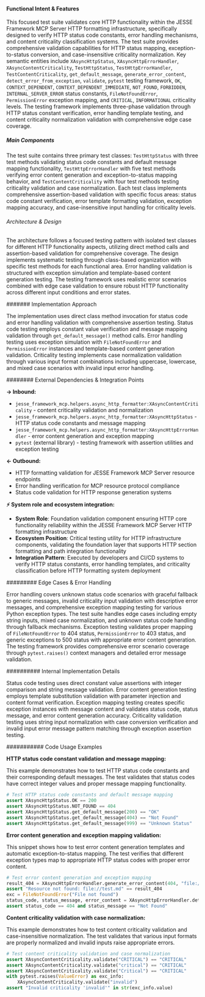 <!-- CACHE_METADATA_START -->
<!-- Source File: {PROJECT_ROOT}/jesse-framework-mcp/tests/test_http_core_functionality.py -->
<!-- Cached On: 2025-07-06T19:40:49.989856 -->
<!-- Source Modified: 2025-07-05T12:51:51.443141 -->
<!-- Cache Version: 1.0 -->
<!-- CACHE_METADATA_END -->

#### Functional Intent & Features

This focused test suite validates core HTTP functionality within the JESSE Framework MCP Server HTTP formatting infrastructure, specifically designed to verify HTTP status code constants, error handling mechanisms, and content criticality classification systems. The test suite provides comprehensive validation capabilities for HTTP status mapping, exception-to-status conversion, and case-insensitive criticality normalization. Key semantic entities include `XAsyncHttpStatus`, `XAsyncHttpErrorHandler`, `XAsyncContentCriticality`, `TestHttpStatus`, `TestHttpErrorHandler`, `TestContentCriticality`, `get_default_message`, `generate_error_content`, `detect_error_from_exception`, `validate`, `pytest` testing framework, `OK`, `CONTEXT_DEPENDENT`, `CONTEXT_DEPENDENT_IMMEDIATE`, `NOT_FOUND`, `FORBIDDEN`, `INTERNAL_SERVER_ERROR` status constants, `FileNotFoundError`, `PermissionError` exception mapping, and `CRITICAL`, `INFORMATIONAL` criticality levels. The testing framework implements three-phase validation through HTTP status constant verification, error handling template testing, and content criticality normalization validation with comprehensive edge case coverage.

##### Main Components

The test suite contains three primary test classes: `TestHttpStatus` with three test methods validating status code constants and default message mapping functionality, `TestHttpErrorHandler` with five test methods verifying error content generation and exception-to-status mapping behavior, and `TestContentCriticality` with four test methods testing criticality validation and case normalization. Each test class implements comprehensive assertion-based validation with specific focus areas: status code constant verification, error template formatting validation, exception mapping accuracy, and case-insensitive input handling for criticality levels.

###### Architecture & Design

The architecture follows a focused testing pattern with isolated test classes for different HTTP functionality aspects, utilizing direct method calls and assertion-based validation for comprehensive coverage. The design implements systematic testing through class-based organization with specific test methods for each functional area. Error handling validation is structured with exception simulation and template-based content generation testing. The testing framework uses realistic error scenarios combined with edge case validation to ensure robust HTTP functionality across different input conditions and error states.

####### Implementation Approach

The implementation uses direct class method invocation for status code and error handling validation with comprehensive assertion testing. Status code testing employs constant value verification and message mapping validation through `get_default_message()` method calls. Error handling testing uses exception simulation with `FileNotFoundError` and `PermissionError` instances and template-based content generation validation. Criticality testing implements case normalization validation through various input format combinations including uppercase, lowercase, and mixed case scenarios with invalid input error handling.

######## External Dependencies & Integration Points

**→ Inbound:**
- `jesse_framework_mcp.helpers.async_http_formatter:XAsyncContentCriticality` - content criticality validation and normalization
- `jesse_framework_mcp.helpers.async_http_formatter:XAsyncHttpStatus` - HTTP status code constants and message mapping
- `jesse_framework_mcp.helpers.async_http_formatter:XAsyncHttpErrorHandler` - error content generation and exception mapping
- `pytest` (external library) - testing framework with assertion utilities and exception testing

**← Outbound:**
- HTTP formatting validation for JESSE Framework MCP Server resource endpoints
- Error handling verification for MCP resource protocol compliance
- Status code validation for HTTP response generation systems

**⚡ System role and ecosystem integration:**
- **System Role**: Foundation validation component ensuring HTTP core functionality reliability within the JESSE Framework MCP Server HTTP formatting infrastructure
- **Ecosystem Position**: Critical testing utility for HTTP infrastructure components, validating the foundation layer that supports HTTP section formatting and path integration functionality
- **Integration Pattern**: Executed by developers and CI/CD systems to verify HTTP status constants, error handling templates, and criticality classification before HTTP formatting system deployment

######### Edge Cases & Error Handling

Error handling covers unknown status code scenarios with graceful fallback to generic messages, invalid criticality input validation with descriptive error messages, and comprehensive exception mapping testing for various Python exception types. The test suite handles edge cases including empty string inputs, mixed case normalization, and unknown status code handling through fallback mechanisms. Exception testing validates proper mapping of `FileNotFoundError` to 404 status, `PermissionError` to 403 status, and generic exceptions to 500 status with appropriate error content generation. The testing framework provides comprehensive error scenario coverage through `pytest.raises()` context managers and detailed error message validation.

########## Internal Implementation Details

Status code testing uses direct constant value assertions with integer comparison and string message validation. Error content generation testing employs template substitution validation with parameter injection and content format verification. Exception mapping testing creates specific exception instances with message content and validates status code, status message, and error content generation accuracy. Criticality validation testing uses string input normalization with case conversion verification and invalid input error message pattern matching through exception assertion testing.

########### Code Usage Examples

**HTTP status code constant validation and message mapping:**

This example demonstrates how to test HTTP status code constants and their corresponding default messages. The test validates that status codes have correct integer values and proper message mapping functionality.

```python
# Test HTTP status code constants and default message mapping
assert XAsyncHttpStatus.OK == 200
assert XAsyncHttpStatus.NOT_FOUND == 404
assert XAsyncHttpStatus.get_default_message(200) == "OK"
assert XAsyncHttpStatus.get_default_message(404) == "Not Found"
assert XAsyncHttpStatus.get_default_message(999) == "Unknown Status"
```

**Error content generation and exception mapping validation:**

This snippet shows how to test error content generation templates and automatic exception-to-status mapping. The test verifies that different exception types map to appropriate HTTP status codes with proper error content.

```python
# Test error content generation and exception mapping
result_404 = XAsyncHttpErrorHandler.generate_error_content(404, "file://test.md")
assert "Resource not found: file://test.md" == result_404
exc = FileNotFoundError("File not found")
status_code, status_message, error_content = XAsyncHttpErrorHandler.detect_error_from_exception(exc, "file://missing.md")
assert status_code == 404 and status_message == "Not Found"
```

**Content criticality validation with case normalization:**

This example demonstrates how to test content criticality validation and case-insensitive normalization. The test validates that various input formats are properly normalized and invalid inputs raise appropriate errors.

```python
# Test content criticality validation and case normalization
assert XAsyncContentCriticality.validate("CRITICAL") == "CRITICAL"
assert XAsyncContentCriticality.validate("critical") == "CRITICAL"
assert XAsyncContentCriticality.validate("Critical") == "CRITICAL"
with pytest.raises(ValueError) as exc_info:
    XAsyncContentCriticality.validate("invalid")
assert "Invalid criticality 'invalid'" in str(exc_info.value)
```